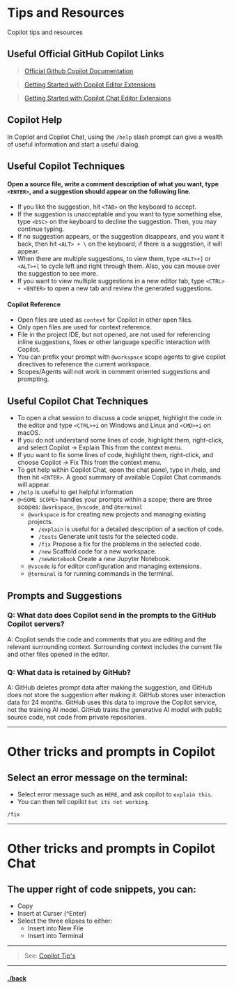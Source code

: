 # Tips and Resources
Copilot tips and resources


## Useful Official GitHub Copilot Links


> [Official Github Copilot Documentation](https://docs.github.com/en/copilot)

> [Getting Started with Copilot Editor Extensions](https://docs.github.com/en/copilot/using-github-copilot/getting-started-with-github-copilot)

> [Getting Started with Copilot Chat Editor Extensions](https://docs.github.com/en/copilot/github-copilot-chat/using-github-copilot-chat-in-your-ide)


## Copilot Help
In Copilot and Copilot Chat, using the `/help` slash prompt can give a wealth of useful information and start a useful dialog.

## Useful Copilot Techniques

#### Open a source file, write a comment description of what you want, type `<ENTER>`, and a suggestion should appear on the following line.
- If you like the suggestion, hit `<TAB>` on the keyboard to accept.
- If the suggestion is unacceptable and you want to type something else, type `<ESC>` on the keyboard to decline the suggestion. Then, you may continue typing.
- If no suggestion appears, or the suggestion disappears, and you want it back, then hit `<ALT> + \` on the keyboard; if there is a suggestion, it will appear.
- When there are multiple suggestions, to view them, type `<ALT>+]` or `<ALT>+[` to cycle left and right through them. Also, you can mouse over the suggestion to see more.
- If you want to view multiple suggestions in a new editor tab, type `<CTRL> + <ENTER>` to open a new tab and review the generated suggestions.

#### Copilot Reference
- Open files are used as `context` for Copilot in other open files.
- Only open files are used for context reference.
- File in the project IDE, but not opened, are not used for referencing inline suggestions, fixes or other language specific interaction with Copilot.
- You can prefix your prompt with `@workspace` scope agents to give copilot directives to reference the current workspace.
- Scopes/Agents will not work in comment oriented suggestions and prompting.

## Useful Copilot Chat Techniques
- To open a chat session to discuss a code snippet, highlight the code in the editor and type `<CTRL>+i` on Windows and Linux and `<CMD>+i` on macOS.
- If you do not understand some lines of code, highlight them, right-click, and select Copilot -> Explain This from the context menu.
- If you want to fix some lines of code, highlight them, right-click, and choose Copilot -> Fix This from the context menu.
- To get help within Copilot Chat, open the chat panel, type in /help, and then hit `<ENTER>`. A good summary of available Copilot Chat commands will appear.
- `/help` is useful to get helpful information
- `@<SOME SCOPE>` handles your prompts within a scope; there are three scopes: `@workspace`, `@vscode`, and `@terminal`
    - `@workspace` is for creating new projects and managing existing projects.
        - `/explain` is useful for a detailed description of a section of code.
        - `/tests` Generate unit tests for the selected code.
        - `/fix` Propose a fix for the problems in the selected code.
        - `/new` Scaffold code for a new workspace.
        - `/newNotebook` Create a new Jupyter Notebook.
    - `@vscode` is for editor configuration and managing extensions.
    - `@terminal` is for running commands in the terminal.



## Prompts and Suggestions
### Q: What data does Copilot send in the prompts to the GitHub Copilot servers?
A: Copilot sends the code and comments that you are editing and the relevant surrounding context. Surrounding context includes the current file and other files opened in the editor.

### Q: What data is retained by GitHub?
A: GitHub deletes prompt data after making the suggestion, and GitHub does not store the suggestion after making it. GitHub stores user interaction data for 24 months. GitHub uses this data to improve the Copilot service, not the training AI model. GitHub trains the generative AI model with public source code, not code from private repositories.

---

# Other tricks and prompts in Copilot

## Select an error message on the terminal:
- Select error message such as `HERE`, and ask copilot to `explain this`.
- You can then tell copilot `but its not working`.


```text
/fix
```


---

# Other tricks and prompts in Copilot Chat

## The upper right of code snippets, you can:
- Copy
- Insert at Curser (^Enter)
- Select the three elipses to either:
    - Insert into New File
    - Insert into Terminal


---

> See: [Copilot Tip's](./qa.md)


---

#### [./back](./README.md)
